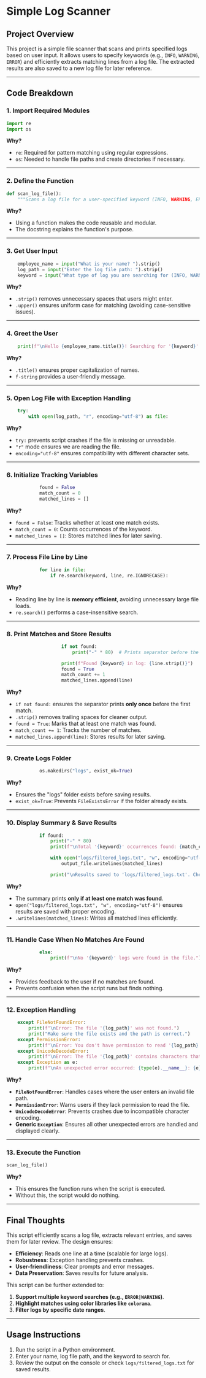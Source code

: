 # Simple Log Scanner

## Project Overview

This project is a simple file scanner that scans and prints specified logs based on user input. It allows users to specify keywords (e.g., `INFO`, `WARNING`, `ERROR`) and efficiently extracts matching lines from a log file. The extracted results are also saved to a new log file for later reference.

---

## Code Breakdown

### **1. Import Required Modules**

```python
import re
import os
```

**Why?**

- `re`: Required for pattern matching using regular expressions.
- `os`: Needed to handle file paths and create directories if necessary.

---

### **2. Define the Function**

```python
def scan_log_file():
    """Scans a log file for a user-specified keyword (INFO, WARNING, ERROR) and saves results."""
```

**Why?**

- Using a function makes the code reusable and modular.
- The docstring explains the function's purpose.

---

### **3. Get User Input**

```python
    employee_name = input("What is your name? ").strip()
    log_path = input("Enter the log file path: ").strip()
    keyword = input("What type of log you are searching for (INFO, WARNING, or ERROR)? ").upper()
```

**Why?**

- `.strip()` removes unnecessary spaces that users might enter.
- `.upper()` ensures uniform case for matching (avoiding case-sensitive issues).

---

### **4. Greet the User**

```python
    print(f"\nHello {employee_name.title()}! Searching for '{keyword}' logs in '{log_path}'...\n")
```

**Why?**

- `.title()` ensures proper capitalization of names.
- `f-string` provides a user-friendly message.

---

### **5. Open Log File with Exception Handling**

```python
    try:
        with open(log_path, "r", encoding="utf-8") as file:
```

**Why?**

- `try:` prevents script crashes if the file is missing or unreadable.
- `"r"` mode ensures we are reading the file.
- `encoding="utf-8"` ensures compatibility with different character sets.

---

### **6. Initialize Tracking Variables**

```python
            found = False
            match_count = 0
            matched_lines = []
```

**Why?**

- `found = False`: Tracks whether at least one match exists.
- `match_count = 0`: Counts occurrences of the keyword.
- `matched_lines = []`: Stores matched lines for later saving.

---

### **7. Process File Line by Line**

```python
            for line in file:
                if re.search(keyword, line, re.IGNORECASE):
```

**Why?**

- Reading line by line is **memory efficient**, avoiding unnecessary large file loads.
- `re.search()` performs a case-insensitive search.

---

### **8. Print Matches and Store Results**

```python
                    if not found:
                        print("-" * 80)  # Prints separator before the first match

                    print(f"Found {keyword} in log: {line.strip()}")
                    found = True
                    match_count += 1
                    matched_lines.append(line)
```

**Why?**

- `if not found:` ensures the separator prints **only once** before the first match.
- `.strip()` removes trailing spaces for cleaner output.
- `found = True`: Marks that at least one match was found.
- `match_count += 1`: Tracks the number of matches.
- `matched_lines.append(line)`: Stores results for later saving.

---

### **9. Create Logs Folder**

```python
            os.makedirs("logs", exist_ok=True)
```

**Why?**

- Ensures the "logs" folder exists before saving results.
- `exist_ok=True`: Prevents `FileExistsError` if the folder already exists.

---

### **10. Display Summary & Save Results**

```python
            if found:
                print("-" * 80)
                print(f"\nTotal '{keyword}' occurrences found: {match_count}")

                with open("logs/filtered_logs.txt", "w", encoding="utf-8") as output_file:
                    output_file.writelines(matched_lines)

                print("\nResults saved to 'logs/filtered_logs.txt'. Check for full results.")
```

**Why?**

- The summary prints **only if at least one match was found**.
- `open("logs/filtered_logs.txt", "w", encoding="utf-8")` ensures results are saved with proper encoding.
- `.writelines(matched_lines)`: Writes all matched lines efficiently.

---

### **11. Handle Case When No Matches Are Found**

```python
            else:
                print(f"\nNo '{keyword}' logs were found in the file.")
```

**Why?**

- Provides feedback to the user if no matches are found.
- Prevents confusion when the script runs but finds nothing.

---

### **12. Exception Handling**

```python
    except FileNotFoundError:
        print(f"\nError: The file '{log_path}' was not found.")
        print("Make sure the file exists and the path is correct.")
    except PermissionError:
        print(f"\nError: You don't have permission to read '{log_path}'. Try running as administrator.")
    except UnicodeDecodeError:
        print(f"\nError: The file '{log_path}' contains characters that can't be read with UTF-8 encoding.")
    except Exception as e:
        print(f"\nAn unexpected error occurred: {type(e).__name__}: {e}")
```

**Why?**

- **`FileNotFoundError`**: Handles cases where the user enters an invalid file path.
- **`PermissionError`**: Warns users if they lack permission to read the file.
- **`UnicodeDecodeError`**: Prevents crashes due to incompatible character encoding.
- **Generic `Exception`**: Ensures all other unexpected errors are handled and displayed clearly.

---

### **13. Execute the Function**

```python
scan_log_file()
```

**Why?**

- This ensures the function runs when the script is executed.
- Without this, the script would do nothing.

---

## **Final Thoughts**

This script efficiently scans a log file, extracts relevant entries, and saves them for later review. The design ensures:

- **Efficiency**: Reads one line at a time (scalable for large logs).
- **Robustness**: Exception handling prevents crashes.
- **User-friendliness**: Clear prompts and error messages.
- **Data Preservation**: Saves results for future analysis.

This script can be further extended to:

1. **Support multiple keyword searches (e.g., `ERROR|WARNING`)**.
2. **Highlight matches using color libraries like `colorama`**.
3. **Filter logs by specific date ranges**.

---

## **Usage Instructions**

1. Run the script in a Python environment.
2. Enter your name, log file path, and the keyword to search for.
3. Review the output on the console or check `logs/filtered_logs.txt` for saved results.
